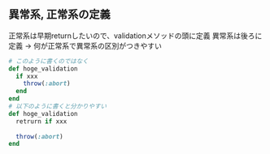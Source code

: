 ## 異常系, 正常系の定義
正常系は早期returnしたいので、validationメソッドの頭に定義
異常系は後ろに定義
-> 何が正常系で異常系の区別がつきやすい

```rb
# このように書くのではなく
def hoge_validation
  if xxx
    throw(:abort)
  end
end
# 以下のように書くと分かりやすい
def hoge_validation
  retrurn if xxx
  
  throw(:abort)
end
```
